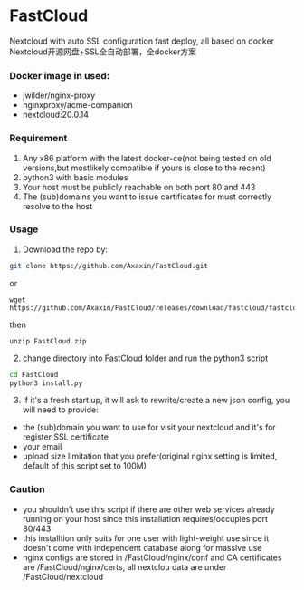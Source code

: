 # FastCloud
Nextcloud with auto SSL configuration fast deploy, all based on docker
Nextcloud开源网盘+SSL全自动部署，全docker方案

### Docker image in used:
- jwilder/nginx-proxy
- nginxproxy/acme-companion
- nextcloud:20.0.14

### Requirement
1. Any x86 platform with the latest docker-ce(not being tested on old versions,but mostlikely compatible if yours is close to the recent)
2. python3 with basic modules
3. Your host must be publicly reachable on both port 80 and 443
4. The (sub)domains you want to issue certificates for must correctly resolve to the host

### Usage
1. Download the repo by:

```bash
git clone https://github.com/Axaxin/FastCloud.git
```
or 

```
wget https://github.com/Axaxin/FastCloud/releases/download/fastcloud/fastcloud.zip
```
then 

```
unzip FastCloud.zip
```

2. change directory into FastCloud folder and run the python3 script
```bash
cd FastCloud
python3 install.py
```

3. If it's a fresh start up, it will ask to rewrite/create a new json config, you will need to provide:
- the (sub)domain you want to use for visit your nextcloud and it's for register SSL certificate
- your email
- upload size limitation that you prefer(original nginx setting is limited, default of this script set to 100M)


### Caution
- you shouldn't use this script if there are other web services already running on your host since this installation requires/occupies port 80/443
- this installtion only suits for one user with light-weight use since it doesn't come with independent database along for massive use
- nginx configs are stored in /FastCloud/nginx/conf and CA certificates are /FastCloud/nginx/certs, all nextclou data are under /FastCloud/nextcloud
